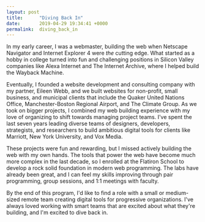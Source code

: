 ```yaml
---
layout: post
title:      "Diving Back In"
date:       2019-04-29 19:34:41 +0000
permalink:  diving_back_in
---
```



In my early career, I was a webmaster, building the web when Netscape Navigator and Internet Explorer 4 were *the* cutting edge. What started as a hobby in college turned into fun and challenging positions in Silicon Valley companies like Alexa Internet and The Internet Archive, where I helped build the Wayback Machine.

Eventually, I founded a website development and consulting company with my partner, Eileen Webb, and we built websites for non-profit, small business, and municipal clients that include the Quaker United Nations Office, Manchester-Boston Regional Airport, and The Climate Group. As we took on bigger projects, I combined my web building experience with my love of organizing to shift towards managing project teams. I've spent the last seven years leading diverse teams of designers, developers, strategists, and researchers to build ambitious digital tools for clients like Marriott, New York University, and Vox Media.

These projects were fun and rewarding, but I missed actively building the web with my own hands. The tools that power the web have become much more complex in the last decade, so I enrolled at the Flatiron School to develop a rock solid foundation in modern web programming. The labs have already been great, and I can feel my skills improving through pair programming, group sessions, and 1:1 meetings with faculty.

By the end of this program, I'd like to find a role with a small or medium-sized remote team creating digital tools for progressive organizations. I've always loved working with smart teams that are excited about what they're building, and I'm excited to dive back in.
